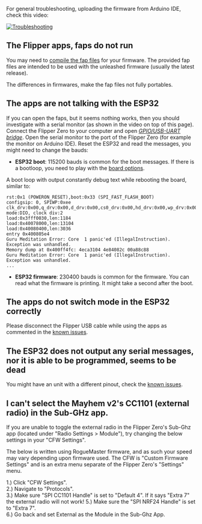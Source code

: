 For general troubleshooting, uploading the firmware from Arduino IDE, check this video:

[![Troubleshooting](https://img.youtube.com/vi/Gld-tHnGydA/0.jpg)](https://www.youtube.com/watch?v=Gld-tHnGydA)

## The Flipper apps, faps do not run

You may need to [compile the fap files](wiki/Compilation-of-the-faps) for your firmware. The provided fap files are intended to be used with the unleashed firmware (usually the latest release).

The differences in firmwares, make the fap files not fully portables.

## The apps are not talking with the ESP32

If you can open the faps, but it seems nothing works, then you should investigate with a serial monitor (as shown in the video on top of this page). Connect the Flipper Zero to your computer and open [_GPIO/USB-UART bridge_](Compilation-of-the-firmware#flipper-zero). Open the serial monitor to the port of the Flipper Zero (for example the monitor on Arduino IDE). Reset the ESP32 and read the messages, you might need to change the bauds:

* **ESP32 boot**: 115200 bauds is common for the boot messages. If there is a bootloop, you need to play with the [board options](Compilation-of-the-firmware#board-settings).

A boot loop with output constantly debug text while rebooting the board, similar to:

    rst:0x1 (POWERON_RESET),boot:0x33 (SPI_FAST_FLASH_BOOT)
    configsip: 0, SPIWP:0xee
    clk_drv:0x00,q_drv:0x00,d_drv:0x00,cs0_drv:0x00,hd_drv:0x00,wp_drv:0x00
    mode:DIO, clock div:2
    load:0x3fff0030,len:1184
    load:0x40078000,len:13104
    load:0x40080400,len:3036
    entry 0x400805e4
    Guru Meditation Error: Core  1 panic'ed (IllegalInstruction). Exception was unhandled.
    Memory dump at 0x400ff4fc: 4eca3104 4e84082c 00a88c88
    Guru Meditation Error: Core  1 panic'ed (IllegalInstruction). Exception was unhandled.
    ...

* **ESP32 firmware**: 230400 bauds is common for the firmware. You can read what the firmware is printing. It might take a second after the boot.

## The apps do not switch mode in the ESP32 correctly

Please disconnect the Flipper USB cable while using the apps as commented in the [known issues](Known-issues#mode-switch). 

## The ESP32 does not output any serial messages, nor it is able to be programmed, seems to be dead

You might have an unit with a different pinout, check the [known issues](Known-issues#esp32cam-extra-gnd).

## I can't select the Mayhem v2's CC1101 (external radio) in the Sub-GHz app.

If you are unable to toggle the external radio in the Flipper Zero's Sub-Ghz app (located under "Radio Settings > Module"), try changing the below settings in your "CFW Settings". 

The below is written using RogueMaster firmware, and as such your speed may vary depending upon firmware used. The CFW is "Custom Firmware Settings" and is an extra menu separate of the Flipper Zero's "Settings" menu.

1.) Click "CFW Settings".<br>
2.) Navigate to "Protocols".<br>
3.) Make sure "SPI CC1101 Handle" is set to "Default 4". If it says "Extra 7" the external radio will not work! 
5.) Make sure the "SPI NRF24 Handle" is set to "Extra 7".<br>
6.) Go back and set External as the Module in the Sub-Ghz App.<br>